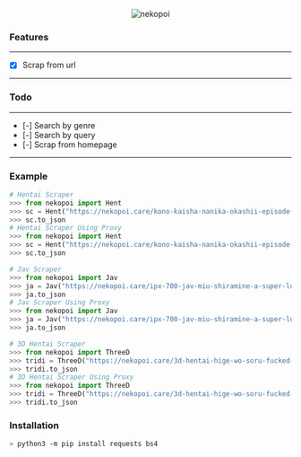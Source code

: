 <p align="center">
<img src="https://i.ibb.co/fHMgR1K/images-q-tbn-ANd9-Gc-Svzf1k-D0-UFBj-n2k-IDxm-A7-SGm-Ieb5-PQ0th0w-usqp-CAU.jpg" alt="nekopoi"/>
</p>

### Features
----------
- [x] Scrap from url
----------
### Todo
----------
- [-] Search by genre
- [-] Search by query
- [-] Scrap from homepage
----------

### Example
```python
# Hentai Scraper
>>> from nekopoi import Hent
>>> sc = Hent("https://nekopoi.care/kono-kaisha-nanika-okashii-episode-2-subtitle-indonesia/").getto
>>> sc.to_json
# Hentai Scraper Using Proxy
>>> from nekopoi import Hent
>>> sc = Hent("https://nekopoi.care/kono-kaisha-nanika-okashii-episode-2-subtitle-indonesia/", proxy={"http": "http://host:port"}).getto
>>> sc.to_json

# Jav Scraper
>>> from nekopoi import Jav
>>> ja = Jav("https://nekopoi.care/ipx-700-jav-miu-shiramine-a-super-luxury-mens-beauty-treatment-salon-that-makes-beautiful-legs-glamorous-testicles/").getto
>>> ja.to_json
# Jav Scraper Using Proxy
>>> from nekopoi import Jav
>>> ja = Jav("https://nekopoi.care/ipx-700-jav-miu-shiramine-a-super-luxury-mens-beauty-treatment-salon-that-makes-beautiful-legs-glamorous-testicles/", proxy={"http": "http://host:port"}).getto
>>> ja.to_json

# 3D Hentai Scraper
>>> from nekopoi import ThreeD
>>> tridi = ThreeD("https://nekopoi.care/3d-hentai-hige-wo-soru-fucked-sayu-ogiwara/").getto
>>> tridi.to_json
# 3D Hentai Scraper Using Proxy
>>> from nekopoi import ThreeD
>>> tridi = ThreeD("https://nekopoi.care/3d-hentai-hige-wo-soru-fucked-sayu-ogiwara/", proxy={"http": "http://host:port"}).getto
>>> tridi.to_json
```

### Installation
```bash
> python3 -m pip install requests bs4
```
